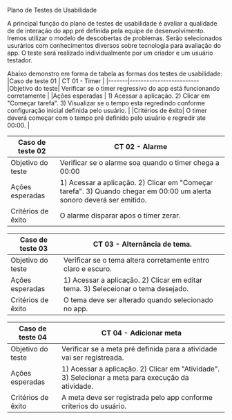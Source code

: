 Plano de Testes de Usabilidade

A principal função do plano de testes de usabilidade é avaliar a qualidade de de interação do app pré definida pela equipe de desenvolvimento. Iremos utilizar o modelo de descobertas de problemas. Serão selecionados usurários com conhecimentos diversos sobre tecnologia para avaliação do app. O teste será realizado individualmente por um criador e um usuário testador.

Abaixo demonstro em forma de tabela as formas dos testes de usabilidade:
|Caso de teste 01     | CT 01 - Timer |
|-------|-------------------------
|Objetivo do teste| Verificar se o timer regressivo do app está funcionando corretamente  |
|Ações esperadas | 1) Acessar a aplicação. 2) Clicar em "Começar tarefa". 3) Visualizar se o tempo esta regredindo conforme configuração inicial definida pelo usuário. |
|Critérios de êxito| O timer deverá começar com o tempo pré definido pelo usuário e regredir ate 00:00. |

|Caso de teste 02     | CT 02 - Alarme |
|-------|-------------------------
|Objetivo do teste|  Verificar se o alarme soa quando o timer chega a 00:00  |
|Ações esperadas |	1) Acessar a aplicação. 2) Clicar em "Começar tarefa". 3) Quando chegar em 00:00 um alerta sonoro deverá ser emitido. |
|Critérios de êxito| O alarme disparar apos o timer zerar. |

|Caso de teste 03     | CT 03 -  Alternância de tema. |
|-------|-------------------------
|Objetivo do teste| Verificar se o tema altera corretamente entro claro e escuro.|
|Ações esperadas | 1) Acessar a aplicação. 2) Clicar em editar tema. 3) Seleceionar o tema desejado. |
|Critérios de êxito| O tema deve ser alterado quando selecionado no app. |

|Caso de teste 04     | CT 04 -  Adicionar meta |
|-------|-------------------------
|Objetivo do teste| Verificar se a meta pré definida para a atividade vai ser registreada.  |
|Ações esperadas |	1) Acessar a aplicação. 2) Clicar em "Atividade". 3) Selecionar a meta para execução da atividade.|
|Critérios de êxito| A meta deve ser registrada pelo app conforme criterios do usuário. |





